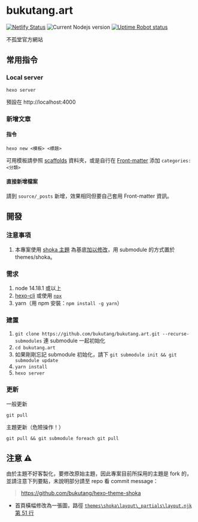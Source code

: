 # bukutang.art

[![Netlify Status](https://api.netlify.com/api/v1/badges/43cfcda5-386b-4b0b-b991-f11d47538397/deploy-status)](https://app.netlify.com/sites/loving-archimedes-d38be8/deploys)
![Current Nodejs version](http://img.shields.io/badge/node-16.13.0-brightgreen.svg)
[![Uptime Robot status](https://img.shields.io/uptimerobot/status/m790504333-36c8580968a04d770c0b6804)](https://dev.bukutang.art/)

不孤堂官方網站

## 常用指令
### Local server
```
hexo server
```
預設在 http://localhost:4000

### 新增文章
#### 指令
```
hexo new <模板> <標題>
```

可用模板請參照 [scaffolds](scaffolds) 資料夾，或是自行在 [Front-matter](https://hexo.io/zh-tw/docs/front-matter) 添加 `categories: <分類>`

#### 直接新增檔案
請到 `source/_posts` 新增，效果相同但要自己套用 Front-matter 資訊。

## 開發
### 注意事項
1. 本專案使用 [shoka 主題](https://github.com/amehime/hexo-theme-shoka) 為基底[加以修改](https://github.com/bukutang/hexo-theme-shoka)，用 submodule 的方式置於 themes/shoka。

### 需求
1. node 14.18.1 或以上
2. [hexo-cli](https://hexo.io/zh-tw/docs/#%E5%AE%89%E8%A3%9D%E9%9C%80%E6%B1%82) 或使用 [`npx`](https://hexo.io/docs/index.html#Advanced-installation-and-usage)
3. yarn（用 npm 安裝：`npm install -g yarn`）

### 建置
1. `git clone https://github.com/bukutang/bukutang.art.git --recurse-submodules` 連 submodule 一起初始化
2. `cd bukutang.art`
3. 如果剛剛忘記 submodule 初始化，請下 `git submodule init && git submodule update`
4. `yarn install`
5. `hexo server`

### 更新
一般更新
```
git pull
```

主題更新（危險操作！）
```
git pull && git submodule foreach git pull
```

## 注意 ⚠
由於主題不好客製化，要修改原始主題，因此專案目前所採用的主題是 fork 的，並請注意下列要點，未說明部分請至 repo 看 commit message：

> https://github.com/bukutang/hexo-theme-shoka

* 首頁橫幅修改為一張圖，路徑 [`themes\shoka\layout\_partials\layout.njk` 第 51 行](https://github.com/bukutang/hexo-theme-shoka/blob/bukutang/layout/_partials/layout.njk#L51)
